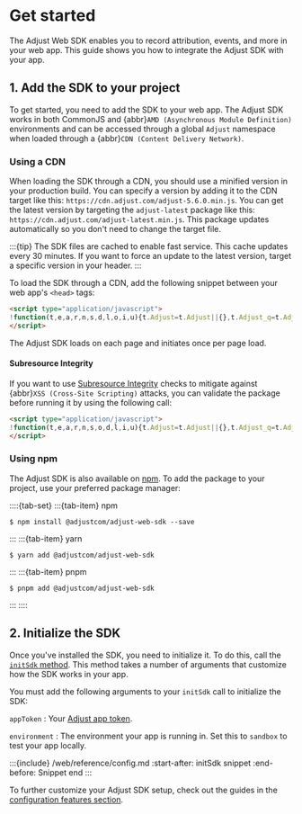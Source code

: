 # Get started

The Adjust Web SDK enables you to record attribution, events, and more in your web app. This guide shows you how to integrate the Adjust SDK with your app.

## 1. Add the SDK to your project

To get started, you need to add the SDK to your web app. The Adjust SDK works in both CommonJS and {abbr}`AMD (Asynchronous Module Definition)` environments and can be accessed through a global `Adjust` namespace when loaded through a {abbr}`CDN (Content Delivery Network)`. 

### Using a CDN

When loading the SDK through a CDN, you should use a minified version in your production build. You can specify a version by adding it to the CDN target like this: `https://cdn.adjust.com/adjust-5.6.0.min.js`. You can get the latest version by targeting the `adjust-latest` package like this: `https://cdn.adjust.com/adjust-latest.min.js`. This package updates automatically so you don't need to change the target file.

:::{tip}
The SDK files are cached to enable fast service. This cache updates every 30 minutes. If you want to force an update to the latest version, target a specific version in your header.
:::

To load the SDK through a CDN, add the following snippet between your web app's `<head>` tags:

```html
<script type="application/javascript">
!function(t,e,a,r,n,s,d,l,o,i,u){t.Adjust=t.Adjust||{},t.Adjust_q=t.Adjust_q||[];for(var c=0;c<l.length;c++)o(t.Adjust,t.Adjust_q,l[c]);i=e.createElement(a),u=e.getElementsByTagName(a)[0],i.async=!0,i.src="https://cdn.adjust.com/adjust-latest.min.js",i.onload=function(){for(var e=0;e<t.Adjust_q.length;e++)t.Adjust[t.Adjust_q[e][0]].apply(t.Adjust,t.Adjust_q[e][1]);t.Adjust_q=[]},u.parentNode.insertBefore(i,u)}(window,document,"script",0,0,0,0,["initSdk","getAttribution","getWebUUID","setReferrer","trackEvent","addGlobalCallbackParameters","addGlobalPartnerParameters","removeGlobalCallbackParameter","removeGlobalPartnerParameter","clearGlobalCallbackParameters","clearGlobalPartnerParameters","switchToOfflineMode","switchBackToOnlineMode","stop","restart","gdprForgetMe","disableThirdPartySharing","initSmartBanner","showSmartBanner","hideSmartBanner"],(function(t,e,a){t[a]=function(){e.push([a,arguments])}}));
</script>
```

The Adjust SDK loads on each page and initiates once per page load.

#### Subresource Integrity

If you want to use [Subresource Integrity](https://developer.mozilla.org/en-US/docs/Web/Security/Subresource_Integrity) checks to mitigate against {abbr}`XSS (Cross-Site Scripting)` attacks, you can validate the package before running it by using the following call:

```html
<script type="application/javascript">
!function(t,e,a,r,n,s,o,d,l,i,u){t.Adjust=t.Adjust||{},t.Adjust_q=t.Adjust_q||[];for(var c=0;c<d.length;c++)l(t.Adjust,t.Adjust_q,d[c]);i=e.createElement(a),u=e.getElementsByTagName(a)[0],i.async=!0,i.src="https://cdn.adjust.com/adjust-latest.min.js",i.crossOrigin="anonymous",i.integrity=s,i.onload=function(){for(var e=0;e<t.Adjust_q.length;e++)t.Adjust[t.Adjust_q[e][0]].apply(t.Adjust,t.Adjust_q[e][1]);t.Adjust_q=[]},u.parentNode.insertBefore(i,u)}(window,document,"script",0,0,"sha384-BqbTn9xyk5DPznti1ZP8ksxKiOFhKufLBFWm5eNMCnZABFSG1eqQfcu5dsiZJHu5",0,["initSdk","getAttribution","getWebUUID","setReferrer","trackEvent","addGlobalCallbackParameters","addGlobalPartnerParameters","removeGlobalCallbackParameter","removeGlobalPartnerParameter","clearGlobalCallbackParameters","clearGlobalPartnerParameters","switchToOfflineMode","switchBackToOnlineMode","stop","restart","gdprForgetMe","disableThirdPartySharing","initSmartBanner","showSmartBanner","hideSmartBanner"],(function(t,e,a){t[a]=function(){e.push([a,arguments])}}));
</script>
```

### Using npm

The Adjust SDK is also available on [npm](https://www.npmjs.com/package/@adjustcom/adjust-web-sdk). To add the package to your project, use your preferred package manager:

::::{tab-set}
:::{tab-item} npm

```console
$ npm install @adjustcom/adjust-web-sdk --save
```

:::
:::{tab-item} yarn

```console
$ yarn add @adjustcom/adjust-web-sdk
```

:::
:::{tab-item} pnpm

```console
$ pnpm add @adjustcom/adjust-web-sdk
```

:::
::::

## 2. Initialize the SDK

Once you've installed the SDK, you need to initialize it. To do this, call the [`initSdk` method](#web-initsdk-invocation). This method takes a number of arguments that customize how the SDK works in your app.

You must add the following arguments to your `initSdk` call to initialize the SDK:

`appToken`
   : Your [Adjust app token](https://help.adjust.com/en/article/app-settings#view-your-app-token).

`environment`
   : The environment your app is running in. Set this to `sandbox` to test your app locally.

:::{include} /web/reference/config.md
:start-after: initSdk snippet
:end-before: Snippet end
:::

To further customize your Adjust SDK setup, check out the guides in the [configuration features section](/web/configuration/index.md).
